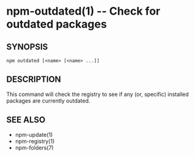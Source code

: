npm-outdated(1) -- Check for outdated packages
==============================================

## SYNOPSIS

    npm outdated [<name> [<name> ...]]

## DESCRIPTION

This command will check the registry to see if any (or, specific) installed
packages are currently outdated.

## SEE ALSO

* npm-update(1)
* npm-registry(1)
* npm-folders(7)
